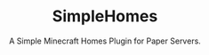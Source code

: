 <div align="center">
  <h1>SimpleHomes</h1>
  A Simple Minecraft Homes Plugin for Paper Servers.
</div>
